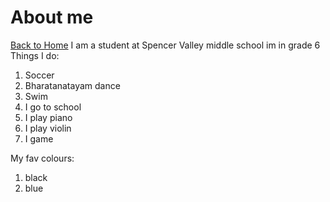 # About me 
[Back to Home](/)
I am a student at Spencer Valley middle school im in grade 6
Things I do:
1. Soccer 
2. Bharatanatayam dance  
3. Swim
4. I go to school
5. I play piano
6. I play violin
7. I game 

My fav colours:

1. black
2. blue
